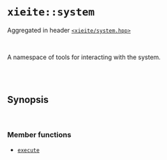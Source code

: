 # `xieite::system`
Aggregated in header [`<xieite/system.hpp>`](https://github.com/Eczbek/xieite/tree/main/include/xieite/system.hpp)

<br/>

A namespace of tools for interacting with the system.

<br/><br/>

## Synopsis

<br/>

### Member functions
- [`execute`](https://github.com/Eczbek/xieite/tree/main/docs/system/execute.md)

